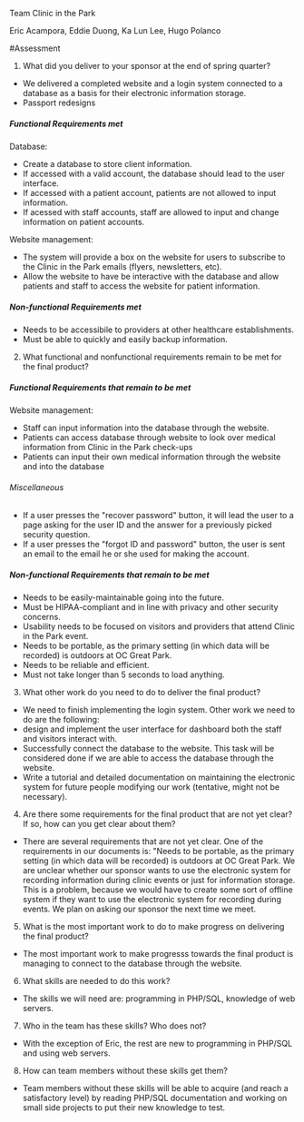 Team Clinic in the Park 

Eric Acampora, Eddie Duong, Ka Lun Lee, Hugo Polanco

#Assessment

1) What did you deliver to your sponsor at the end of spring quarter? 

+ We delivered a completed website and a login system connected to a database as a basis for their electronic information storage. 
+ Passport redesigns
##### Functional Requirements met

 Database:

+ Create a database to store client information.
+ If accessed with a valid account, the database should lead to the user interface.
+ If accessed with a patient account, patients are not allowed to input information.
+ If acessed with staff accounts, staff are allowed to input and change information on patient accounts.

 Website management:
 
+ The system will provide a box on the website for users to subscribe to the Clinic in the Park emails (flyers, newsletters, etc).
+ Allow the website to have be interactive with the database and allow patients and staff to access the website for patient information.

##### Non-functional Requirements met
+ Needs to be accessibile to providers at other healthcare establishments.
+ Must be able to quickly and easily backup information.


2) What functional and nonfunctional requirements remain to be met for the final product?

##### Functional Requirements that remain to be met
 Website management:
 
+ Staff can input information into the database through the website. 
+ Patients can access database through website to look over medical information from Clinic in the Park check-ups
+ Patients can input their own medical information through the website and into the database

###### Miscellaneous
+ If a user presses the "recover password" button, it will lead the user to a page asking for the user ID and the answer for a previously picked security question.
+ If a user presses the "forgot ID and password" button, the user is sent an email to the email he or she used for making the account. 


##### Non-functional Requirements that remain to be met
+ Needs to be easily-maintainable going into the future.
+ Must be HIPAA-compliant and in line with privacy and other security concerns.
+ Usability needs to be focused on visitors and providers that attend Clinic in the Park event.
+ Needs to be portable, as the primary setting (in which data will be recorded) is outdoors at OC Great Park.
+ Needs to be reliable and efficient.
+ Must not take longer than 5 seconds to load anything.

3) What other work do you need to do to deliver the final product?
  + We need to finish implementing the login system. Other work we need to do are the following: 
   + design and implement the user interface for dashboard both the staff and visitors interact with. 
   + Successfully connect the database to the website. This task will be considered done if we are able to access the database through the website.
   + Write a tutorial and detailed documentation on maintaining the electronic system for future people modifying our work (tentative, might not be necessary). 

4) Are there some requirements for the final product that are not yet clear? If so, how can you get clear about them?
  + There are several requirements that are not yet clear. One of the requirements in our documents is: "Needs to be portable, as the primary setting (in which data will be recorded) is outdoors at OC Great Park. We are unclear whether our sponsor wants to use the electronic system for recording information during clinic events or just for information storage. This is a problem, because we would have to create some sort of offline system if they want to use the electronic system for recording during events. We plan on asking our sponsor the next time we meet.
  
5) What is the most important work to do to make progress on delivering the final product?
  + The most important work to make progresss towards the final product is managing to connect to the database through the website.
  
6) What skills are needed to do this work?
 + The skills we will need are: programming in PHP/SQL, knowledge of web servers.
 
7) Who in the team has these skills? Who does not?
  + With the exception of Eric, the rest are new to programming in PHP/SQL and using web servers.  
  
8) How can team members without these skills get them?
  + Team members without these skills will be able to acquire (and reach a satisfactory level) by reading PHP/SQL documentation and working on small side projects to put their new knowledge to test. 
